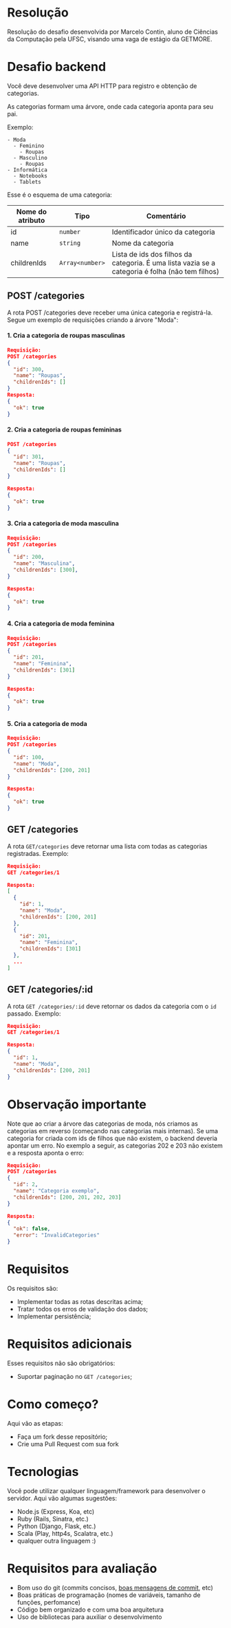 # Resolução

Resolução do desafio desenvolvida por Marcelo Contin, aluno de Ciências da Computação pela UFSC, visando uma vaga de estágio da GETMORE.

# Desafio backend
 
Você deve desenvolver uma API HTTP para registro e obtenção de categorias.

As categorias formam uma árvore, onde cada categoria aponta para seu pai.

Exemplo:
```
- Moda
  - Feminino
    - Roupas
  - Masculino
    - Roupas
- Informática
  - Notebooks
  - Tablets
```
Esse é o esquema de uma categoria:

| Nome do atributo | Tipo          | Comentário                                                                                      |
|------------------|---------------|-------------------------------------------------------------------------------------------------|
| id               | `number`        | Identificador único da categoria                                                                |
| name             | `string`        | Nome da categoria                                                                               |
| childrenIds      | `Array<number>` | Lista de ids dos filhos da categoria. É uma lista vazia se a categoria é folha (não tem filhos) |
 
## POST /categories
A rota POST /categories deve receber uma única categoria e registrá-la. 
Segue um exemplo de requisições criando a árvore "Moda":
#### 1. Cria a categoria de roupas masculinas
```json
Requisição:
POST /categories
{
  "id": 300,
  "name": "Roupas",
  "childrenIds": []
}
Resposta:
{
  "ok": true
}
```
#### 2. Cria a categoria de roupas femininas
```json
POST /categories
{
  "id": 301,
  "name": "Roupas",
  "childrenIds": []
}

Resposta:
{
  "ok": true
}
```
#### 3. Cria a categoria de moda masculina
```json
Requisição:
POST /categories
{
  "id": 200,
  "name": "Masculina",
  "childrenIds": [300],
}

Resposta:
{
  "ok": true
}
```
#### 4. Cria a categoria de moda feminina
```json
Requisição:
POST /categories
{
  "id": 201,
  "name": "Feminina",
  "childrenIds": [301]
}

Resposta:
{
  "ok": true
}
```
#### 5. Cria a categoria de moda
```json
Requisição:
POST /categories
{
  "id": 100,
  "name": "Moda",
  "childrenIds": [200, 201]
}

Resposta:
{
  "ok": true
}
```

## GET /categories
A rota `GET/categories` deve retornar uma lista com todas as categorias registradas.
Exemplo:
```json
Requisição:
GET /categories/1

Resposta:
[
  {
    "id": 1,
    "name": "Moda", 
    "childrenIds": [200, 201]
  },
  {
    "id": 201,
    "name": "Feminina",
    "childrenIds": [301]
  },
  ...
]
```

## GET /categories/:id
A rota `GET /categories/:id` deve retornar os dados da categoria com o `id` passado.
Exemplo:
```json
Requisição:
GET /categories/1

Resposta:
{
  "id": 1,
  "name": "Moda", 
  "childrenIds": [200, 201]
}
```
# Observação importante
Note que ao criar a árvore das categorias de moda, nós criamos as categorias em
reverso (começando nas categorias mais internas).
Se uma categoria for criada com ids de filhos que não existem, o backend deveria
apontar um erro. No exemplo a seguir, as categorias 202 e 203 não existem e a
resposta aponta o erro:
```json
Requisição:
POST /categories
{
  "id": 2,
  "name": "Categoria exemplo",
  "childrenIds": [200, 201, 202, 203]
}

Resposta:
{
  "ok": false,
  "error": "InvalidCategories"
}
```
# Requisitos
Os requisitos são:
- Implementar todas as rotas descritas acima;
- Tratar todos os erros de validação dos dados;
- Implementar persistência;
# Requisitos adicionais
Esses requisitos não são obrigatórios:
- Suportar paginação no `GET /categories`;
# Como começo?
Aqui vão as etapas:
- Faça um fork desse repositório;
- Crie uma Pull Request com sua fork
# Tecnologias
Você pode utilizar qualquer linguagem/framework para desenvolver o servidor. Aqui vão algumas sugestões:

- Node.js (Express, Koa, etc)
- Ruby (Rails, Sinatra, etc.)
- Python (Django, Flask, etc.)
- Scala (Play, http4s, Scalatra, etc.)
- qualquer outra linguagem :)

# Requisitos para avaliação
- Bom uso do git (commits concisos, [boas mensagens de commit](https://github.com/erlang/otp/wiki/writing-good-commit-messages), etc)
- Boas práticas de programação (nomes de variáveis, tamanho de funções, perfomance)
- Código bem organizado e com uma boa arquitetura
- Uso de bibliotecas para auxiliar o desenvolvimento
